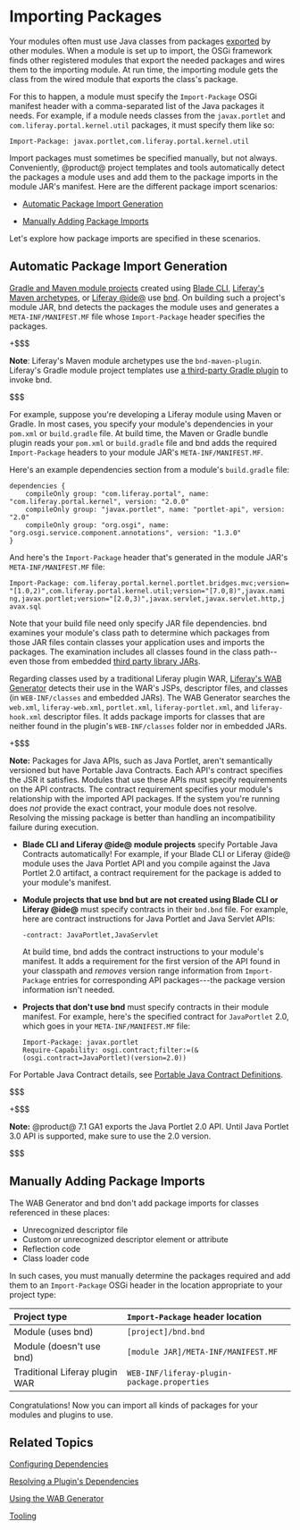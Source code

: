 # Importing Packages [](id=importing-packages)

Your modules often must use Java classes from packages
[exported](/develop/tutorials/-/knowledge_base/7-1/exporting-packages) by other
modules. When a module is set up to import, the OSGi framework finds other
registered modules that export the needed packages and wires them to the
importing module. At run time, the importing module gets the class from the
wired module that exports the class's package. 

For this to happen, a module must specify the `Import-Package` OSGi manifest
header with a comma-separated list of the Java packages it needs. For example,
if a module needs classes from the `javax.portlet` and
`com.liferay.portal.kernel.util` packages, it must specify them like so:

    Import-Package: javax.portlet,com.liferay.portal.kernel.util

Import packages must sometimes be specified manually, but not always.
Conveniently, @product@ project templates and tools automatically detect the
packages a module uses and add them to the package imports in the module JAR's
manifest. Here are the different package import scenarios:

- [Automatic Package Import Generation](#automatic-package-import-generation)

- [Manually Adding Package Imports](#manually-adding-package-imports)

Let's explore how package imports are specified in these scenarios. 

## Automatic Package Import Generation [](id=automatic-package-import-generation)

[Gradle and Maven module projects](/develop/reference/-/knowledge_base/7-1/project-templates)
created using
[Blade CLI](/develop/tutorials/-/knowledge_base/7-1/blade-cli),
[Liferay's Maven archetypes](/develop/tutorials/-/knowledge_base/7-1/maven),
or
[Liferay @ide@](/develop/tutorials/-/knowledge_base/7-1/liferay-ide)
use
[bnd](http://bnd.bndtools.org/).
On building such a project's module JAR, bnd detects the packages the module
uses and generates a `META-INF/MANIFEST.MF` file whose `Import-Package` header
specifies the packages. 

+$$$

**Note**: Liferay's Maven module archetypes use the `bnd-maven-plugin`.
Liferay's Gradle module project templates use
[a third-party Gradle plugin](https://github.com/TomDmitriev/gradle-bundle-plugin)
to invoke bnd. 

$$$

For example, suppose you're developing a Liferay module using Maven or Gradle.
In most cases, you specify your module's dependencies in your `pom.xml` or
`build.gradle` file. At build time, the Maven or Gradle bundle plugin reads your
`pom.xml` or `build.gradle` file and bnd adds the required `Import-Package`
headers to your module JAR's `META-INF/MANIFEST.MF`. 

Here's an example dependencies section from a module's `build.gradle` file:

    dependencies {
        compileOnly group: "com.liferay.portal", name: "com.liferay.portal.kernel", version: "2.0.0"
        compileOnly group: "javax.portlet", name: "portlet-api", version: "2.0"
        compileOnly group: "org.osgi", name: "org.osgi.service.component.annotations", version: "1.3.0"
    }

And here's the `Import-Package` header that's generated in the module JAR's
`META-INF/MANIFEST.MF` file:

    Import-Package: com.liferay.portal.kernel.portlet.bridges.mvc;version=
    "[1.0,2)",com.liferay.portal.kernel.util;version="[7.0,8)",javax.nami
    ng,javax.portlet;version="[2.0,3)",javax.servlet,javax.servlet.http,j
    avax.sql

Note that your build file need only specify JAR file dependencies. bnd examines
your module's class path to determine which packages from those JAR files
contain classes your application uses and imports the packages. The examination
includes all classes found in the class path--even those from embedded
[third party library JARs](/develop/tutorials/-/knowledge_base/7-1/adding-third-party-libraries-to-a-module). 

Regarding classes used by a traditional Liferay plugin WAR,
[Liferay's WAB Generator](/develop/tutorials/-/knowledge_base/7-1/using-the-wab-generator)
detects their use in the WAR's JSPs, descriptor files, and classes (in
`WEB-INF/classes` and embedded JARs). The WAB Generator searches the `web.xml`,
`liferay-web.xml`, `portlet.xml`, `liferay-portlet.xml`, and `liferay-hook.xml`
descriptor files. It adds package imports for classes that are neither found in
the plugin's `WEB-INF/classes` folder nor in embedded JARs. 

+$$$

**Note:** Packages for Java APIs, such as Java Portlet, aren't semantically 
versioned but have Portable Java Contracts. Each API's contract specifies the
JSR it satisfies. Modules that use these APIs must specify requirements on the
API contracts. The contract requirement specifies your module's relationship
with the imported API packages. If the system you're running does *not* provide
the exact contract, your module does not resolve. Resolving the missing package
is better than handling an incompatibility failure during execution.

-   **Blade CLI and Liferay @ide@ module projects** specify Portable Java 
    Contracts automatically! For example, if your Blade CLI or Liferay @ide@
    module uses the Java Portlet API and you compile against the Java Portlet
    2.0 artifact, a contract requirement for the package is added to your
    module's manifest. 

-   **Module projects that use bnd but are not created using Blade CLI or
    Liferay @ide@** must specify contracts in their `bnd.bnd` file. For example,
    here are contract instructions for Java Portlet and Java Servlet APIs:

        -contract: JavaPortlet,JavaServlet 

    At build time, bnd adds the contract instructions to your module's manifest.
    It adds a requirement for the first version of the API found in your
    classpath and *removes* version range information from `Import-Package`
    entries for corresponding API packages---the package version information
    isn't needed. 

-   **Projects that don't use bnd** must specify contracts in their module 
    manifest. For example, here's the specified contract for `JavaPortlet` 2.0,
    which goes in your `META-INF/MANIFEST.MF` file:

        Import-Package: javax.portlet
        Require-Capability: osgi.contract;filter:=(&(osgi.contract=JavaPortlet)(version=2.0))

For Portable Java Contract details, see 
[Portable Java Contract Definitions](https://www.osgi.org/portable-java-contract-definitions/). 

$$$

+$$$

**Note:** @product@ 7.1 GA1 exports the Java Portlet 2.0 API. Until Java Portlet
3.0 API is supported, make sure to use the 2.0 version. 

$$$

## Manually Adding Package Imports [](id=manually-adding-package-imports)

The WAB Generator and bnd don't add package imports for classes referenced in
these places:

-   Unrecognized descriptor file
-   Custom or unrecognized descriptor element or attribute
-   Reflection code
-   Class loader code

In such cases, you must manually determine the packages required and add them to
an `Import-Package` OSGi header in the location appropriate to your project
type:

 Project type | `Import-Package` header location |
:----------- | :------------------------------- |
 Module (uses bnd)     | `[project]/bnd.bnd` |
 Module (doesn't use bnd) | `[module JAR]/META-INF/MANIFEST.MF` |
 Traditional Liferay plugin WAR | `WEB-INF/liferay-plugin-package.properties` |
 
Congratulations! Now you can import all kinds of packages for your modules and
plugins to use.

## Related Topics [](id=related-topics)

[Configuring Dependencies](/develop/tutorials/-/knowledge_base/7-1/configuring-dependencies)

[Resolving a Plugin's Dependencies](/develop/tutorials/-/knowledge_base/7-1/resolving-a-plugins-dependencies)

[Using the WAB Generator](/develop/tutorials/-/knowledge_base/7-1/using-the-wab-generator)

[Tooling](/develop/tutorials/-/knowledge_base/7-1/tooling)
